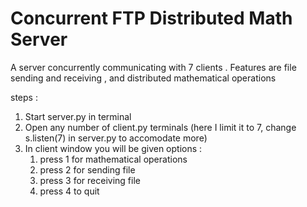 # Concurrent FTP Distributed Math Server
A server concurrently communicating with 7 clients . Features are file sending and receiving , and distributed mathematical operations

steps :
1. Start server.py in terminal
2. Open any number of client.py terminals (here I limit it to 7, change s.listen(7) in server.py to accomodate more)
3. In client window you will be given options :
   1. press 1 for mathematical operations
   2. press 2 for sending file
   3. press 3 for receiving file
   4. press 4 to quit
   
   
